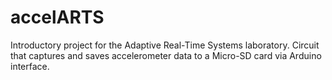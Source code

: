 # accelARTS
Introductory project for the Adaptive Real-Time Systems laboratory. Circuit that captures and saves accelerometer data to a Micro-SD card via Arduino interface. 
